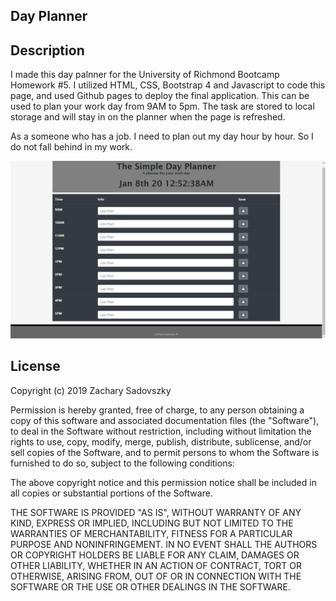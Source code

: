 ## Day Planner

## Description

I made this day palnner for the University of Richmond Bootcamp Homework #5.  I utilized HTML, CSS, Bootstrap 4 and Javascript to code this page, and used Github pages to deploy the final application. This can be used to plan your work day from 9AM to 5pm.  The task are stored to local storage and will stay in on the planner when the page is refreshed.  

As a someone who has a job.
I need to plan out my day hour by hour.
So I do not fall behind in my work.

![Day Planner](images/dayplanner.png)

## License

Copyright (c) 2019 Zachary Sadovszky

Permission is hereby granted, free of charge, to any person obtaining a copy of this software and associated documentation files (the "Software"), to deal in the Software without restriction, including without limitation the rights to use, copy, modify, merge, publish, distribute, sublicense, and/or sell copies of the Software, and to permit persons to whom the Software is furnished to do so, subject to the following conditions:

The above copyright notice and this permission notice shall be included in all copies or substantial portions of the Software.

THE SOFTWARE IS PROVIDED "AS IS", WITHOUT WARRANTY OF ANY KIND, EXPRESS OR IMPLIED, INCLUDING BUT NOT LIMITED TO THE WARRANTIES OF MERCHANTABILITY, FITNESS FOR A PARTICULAR PURPOSE AND NONINFRINGEMENT. IN NO EVENT SHALL THE AUTHORS OR COPYRIGHT HOLDERS BE LIABLE FOR ANY CLAIM, DAMAGES OR OTHER LIABILITY, WHETHER IN AN ACTION OF CONTRACT, TORT OR OTHERWISE, ARISING FROM, OUT OF OR IN CONNECTION WITH THE SOFTWARE OR THE USE OR OTHER DEALINGS IN THE SOFTWARE.